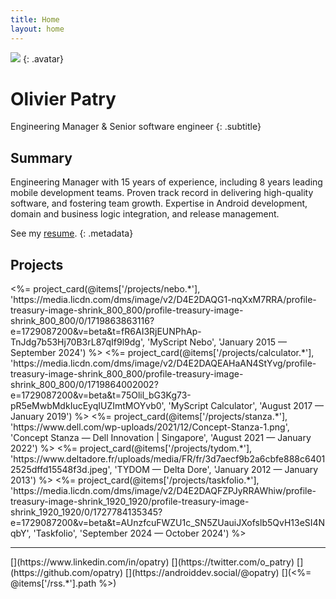 ```yaml
---
title: Home
layout: home
---
```


![](https://www.gravatar.com/avatar/3eae340e049abecfb4a117ad7a907bd1?s=256&d=mp)
{: .avatar}

# Olivier Patry

Engineering Manager & Senior software engineer
{: .subtitle}

## Summary
Engineering Manager with 15 years of experience, including 8 years leading mobile development teams. Proven track record in delivering high-quality software, and fostering team growth. Expertise in Android development, domain and business logic integration, and release management.

See my [resume](<%= @items['/resume.*'].path %>).
{: .metadata}

## Projects
<div class="project-cards">
<%= project_card(@items['/projects/nebo.*'], 'https://media.licdn.com/dms/image/v2/D4E2DAQG1-nqXxM7RRA/profile-treasury-image-shrink_800_800/profile-treasury-image-shrink_800_800/0/1719863863116?e=1729087200&v=beta&t=fR6AI3RjEUNPhAp-TnJdg7b53Hj70B3rL87qIf9l9dg', 'MyScript Nebo', 'January 2015 — September 2024') %>
<%= project_card(@items['/projects/calculator.*'], 'https://media.licdn.com/dms/image/v2/D4E2DAQEAHaAN4StYvg/profile-treasury-image-shrink_800_800/profile-treasury-image-shrink_800_800/0/1719864002002?e=1729087200&v=beta&t=75Olil_bG3Kg73-pR5eMwbMdkIucEyqIUZImtMOYvb0', 'MyScript Calculator', 'August 2017 — January 2019') %>
<%= project_card(@items['/projects/stanza.*'], 'https://www.dell.com/wp-uploads/2021/12/Concept-Stanza-1.png', 'Concept Stanza — Dell Innovation | Singapore', 'August 2021 — January 2022') %>
<%= project_card(@items['/projects/tydom.*'], 'https://www.deltadore.fr/uploads/media/FR/fr/3d7aecf9b2a6cbfe888c64012525dffd15548f3d.jpeg', 'TYDOM — Delta Dore', 'January 2012 — January 2013') %>
<%= project_card(@items['/projects/taskfolio.*'], 'https://media.licdn.com/dms/image/v2/D4E2DAQFZPJyRRAWhiw/profile-treasury-image-shrink_1920_1920/profile-treasury-image-shrink_1920_1920/0/1727784135345?e=1729087200&v=beta&t=AUnzfcuFWZU1c_SN5ZUauiJXofslb5QvH13eSI4NqbY', 'Taskfolio', 'September 2024 — October 2024') %>
</div>

---

<div class="special-links" markdown="1">
[<span class="icon-linkedin" title="opatry on LinkedIn"></span>](https://www.linkedin.com/in/opatry)
[<span class="icon-twitter" title="o_patry on Twitter"></span>](https://twitter.com/o_patry)
[<span class="icon-github" title="opatry on Github"></span>](https://github.com/opatry)
[<span class="icon-mastodon" title="androiddev.social/@opatry on Mastodon"></span>](https://androiddev.social/@opatry)
[<span class="icon-rss2"></span>](<%= @items['/rss.*'].path %>)
</div>
